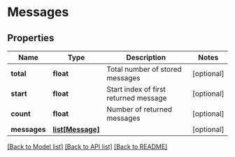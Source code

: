 # Messages

## Properties
Name | Type | Description | Notes
------------ | ------------- | ------------- | -------------
**total** | **float** | Total number of stored messages | [optional] 
**start** | **float** | Start index of first returned message | [optional] 
**count** | **float** | Number of returned messages | [optional] 
**messages** | [**list[Message]**](Message.md) |  | [optional] 

[[Back to Model list]](../README.md#documentation-for-models) [[Back to API list]](../README.md#documentation-for-api-endpoints) [[Back to README]](../README.md)


